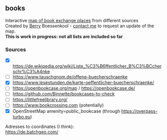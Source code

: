 ## books
Interactive [map of book exchange places](https://brry.github.io/books) from different sources  
Created by [Berry](https://brry.github.io) Boessenkool - 
[contact me](mailto:berry-b@gmx.de) to request an update of the map.  
**This is work in progress: not all lists are included so far**

### Sources
- [x] https://de.wikipedia.org/wiki/Liste_%C3%B6ffentlicher_B%C3%BCcherschr%C3%A4nke
- [ ] https://www.tauschgnom.de/offene-buecherschraenke
- [x] https://www.lesestunden.de/karte-oeffentlicher-buecherschraenke/
- [ ] https://openbookcase.org/map / https://openbookcase.de/
- [ ] https://github.com/Binnette/bookcases-to-check
- [ ] https://littlefreelibrary.org/
- [ ] https://www.bookcrossing.com (potentially)
- [x] OpenStreetMap amenity=public_bookcase (through https://overpass-turbo.eu)

Adresses to coordinates (I think):  
https://de.batchgeo.com/
